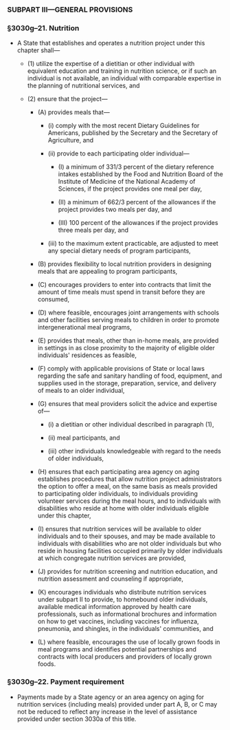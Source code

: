 ### SUBPART III—GENERAL PROVISIONS

### §3030g–21. Nutrition
* A State that establishes and operates a nutrition project under this chapter shall—

  * (1) utilize the expertise of a dietitian or other individual with equivalent education and training in nutrition science, or if such an individual is not available, an individual with comparable expertise in the planning of nutritional services, and

  * (2) ensure that the project—

    * (A) provides meals that—

      * (i) comply with the most recent Dietary Guidelines for Americans, published by the Secretary and the Secretary of Agriculture, and

      * (ii) provide to each participating older individual—

        * (I) a minimum of 331/3 percent of the dietary reference intakes established by the Food and Nutrition Board of the Institute of Medicine of the National Academy of Sciences, if the project provides one meal per day,

        * (II) a minimum of 662/3 percent of the allowances if the project provides two meals per day, and

        * (III) 100 percent of the allowances if the project provides three meals per day, and


      * (iii) to the maximum extent practicable, are adjusted to meet any special dietary needs of program participants,


    * (B) provides flexibility to local nutrition providers in designing meals that are appealing to program participants,

    * (C) encourages providers to enter into contracts that limit the amount of time meals must spend in transit before they are consumed,

    * (D) where feasible, encourages joint arrangements with schools and other facilities serving meals to children in order to promote intergenerational meal programs,

    * (E) provides that meals, other than in-home meals, are provided in settings in as close proximity to the majority of eligible older individuals' residences as feasible,

    * (F) comply with applicable provisions of State or local laws regarding the safe and sanitary handling of food, equipment, and supplies used in the storage, preparation, service, and delivery of meals to an older individual,

    * (G) ensures that meal providers solicit the advice and expertise of—

      * (i) a dietitian or other individual described in paragraph (1),

      * (ii) meal participants, and

      * (iii) other individuals knowledgeable with regard to the needs of older individuals,


    * (H) ensures that each participating area agency on aging establishes procedures that allow nutrition project administrators the option to offer a meal, on the same basis as meals provided to participating older individuals, to individuals providing volunteer services during the meal hours, and to individuals with disabilities who reside at home with older individuals eligible under this chapter,

    * (I) ensures that nutrition services will be available to older individuals and to their spouses, and may be made available to individuals with disabilities who are not older individuals but who reside in housing facilities occupied primarily by older individuals at which congregate nutrition services are provided,

    * (J) provides for nutrition screening and nutrition education, and nutrition assessment and counseling if appropriate,

    * (K) encourages individuals who distribute nutrition services under subpart II to provide, to homebound older individuals, available medical information approved by health care professionals, such as informational brochures and information on how to get vaccines, including vaccines for influenza, pneumonia, and shingles, in the individuals' communities, and

    * (L) where feasible, encourages the use of locally grown foods in meal programs and identifies potential partnerships and contracts with local producers and providers of locally grown foods.

### §3030g–22. Payment requirement
* Payments made by a State agency or an area agency on aging for nutrition services (including meals) provided under part A, B, or C may not be reduced to reflect any increase in the level of assistance provided under section 3030a of this title.